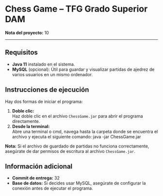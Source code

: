 # Chess Game – TFG Grado Superior DAM

**Nota del proyecto:** 10

---

## Requisitos

- **Java 11** instalado en el sistema.
- **MySQL** (opcional): Útil para guardar y visualizar partidas de ajedrez de varios usuarios en un mismo ordenador.

## Instrucciones de ejecución

Hay dos formas de iniciar el programa:

1. **Doble clic:**  
   Haz doble clic en el archivo `ChessGame.jar` para abrir el programa directamente.
2. **Desde la terminal:**  
   Abre una terminal o cmd, navega hasta la carpeta donde se encuentra el archivo y ejecuta el siguiente comando:
	java -jar ChessGame.jar

**Nota:** Si el archivo de guardado de partidas no funciona correctamente, asegúrate de dar permisos de escritura al archivo `ChessGame.jar`.

## Información adicional

- **Commit de entrega:** 32
- **Base de datos:** Si decides usar MySQL, asegúrate de configurar la conexión antes de ejecutar el programa.
